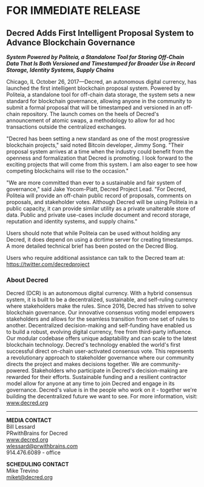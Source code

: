 # FOR IMMEDIATE RELEASE 

## Decred Adds First Intelligent Proposal System to Advance Blockchain Governance

***System Powered by Politeia, a Standalone Tool for Storing Off-Chain Data That Is Both Versioned and Timestamped for Broader Use in Record Storage, Identity Systems, Supply Chains***

Chicago, IL October 26, 2017—Decred, an autonomous digital currency, has launched the first intelligent blockchain proposal system. Powered by Politeia, a standalone tool for off-chain data storage, the system sets a new standard for blockchain governance, allowing anyone in the community to submit a formal proposal that will be timestamped and versioned in an off-chain repository. The launch comes on the heels of Decred's announcement of atomic swaps, a methodology to allow for ad hoc transactions outside the centralized exchanges.

"Decred has been setting a new standard as one of the most progressive blockchain projects," said noted Bitcoin developer, Jimmy Song. "Their proposal system arrives at a time when the industry could benefit from the openness and formalization that Decred is promoting. I look forward to the exciting projects that will come from this system. I am also eager to see how competing blockchains will rise to the occasion." 

"We are more committed than ever to a sustainable and fair system of governance," said Jake Yocom-Piatt, Decred Project Lead. "For Decred, Politeia will provide an off-chain public record of proposals, comments on proposals, and stakeholder votes. Although Decred will be using Politeia in a public capacity, it can provide similar utility as a private unalterable store of data. Public and private use-cases include document and record storage, reputation and identity systems, and supply chains."

Users should note that while Politeia can be used without holding any Decred, it does depend on using a dcrtime server for creating timestamps. A more detailed technical brief has been posted on the Decred Blog. 

Users who require additional assistance can talk to the Decred team at:
https://twitter.com/decredproject

### About Decred 

Decred (DCR) is an autonomous digital currency. With a hybrid consensus system, it is built to be a decentralized, sustainable, and self-ruling currency where stakeholders make the rules. Since 2016, Decred has striven to solve blockchain governance. Our innovative consensus voting model empowers stakeholders and allows for the seamless transition from one set of rules to another. Decentralized decision-making and self-funding have enabled us to build a robust, evolving digital currency, free from third-party influence. Our modular codebase offers unique adaptability and can scale to the latest blockchain technology. Decred's technology enabled the world's first successful direct on-chain user-activated consensus vote. This represents a revolutionary approach to stakeholder governance where our community directs the project and makes decisions together. We are community-powered. Stakeholders who participate in Decred's decision-making are rewarded for their efforts. Sustainable funding and a resilient contractor model allow for anyone at any time to join Decred and engage in its governance. Decred's value is in the people who work on it - together we're building the decentralized future we want to see. For more information, visit: www.decred.org

---- 

**MEDIA CONTACT**<br>
Bill Lessard<br>
PRwithBrains for Decred<br>
www.decred.org<br>
wlessard@prwithbrains.com<br>
914.476.6089 - office<br>

**SCHEDULING CONTACT**<br>
Mike Trevino<br>
miket@decred.org<br>
